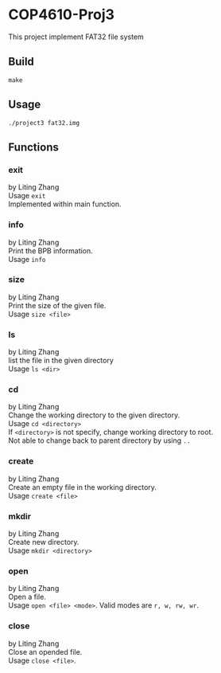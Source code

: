 # COP4610-Proj3
This project implement FAT32 file system </br>
## Build
`make` </br>
## Usage
`./project3 fat32.img`

## Functions 
### exit
by Liting Zhang </br>
Usage `exit`</br>
Implemented within main function. </br>

### info
by Liting Zhang </br>
Print the BPB information. </br>
Usage `info` </br>

### size 
by Liting Zhang </br>
Print the size of the given file. </br>
Usage `size <file>` </br>

### ls
by Liting Zhang </br>
list the file in the given directory </br>
Usage `ls <dir>` </br>

### cd  
by Liting Zhang </br>
Change the working directory to the given directory. </br>
Usage `cd <directory>` </br>
If `<directory>` is not specify, change working directory to root. </br>
Not able to change back to parent directory by using `..` </br>

### create
by Liting Zhang </br>
Create an empty file in the working directory. </br>
Usage `create <file>` </br>

### mkdir 
by Liting Zhang </br>
Create new directory. </br>
Usage `mkdir <directory>` </br>

### open
by Liting Zhang </br>
Open a file. </br>
Usage `open <file> <mode>`. Valid modes are `r, w, rw, wr`. </br>

### close
by Liting Zhang </br>
Close an opended file.</br>
Usage `close <file>`. 

